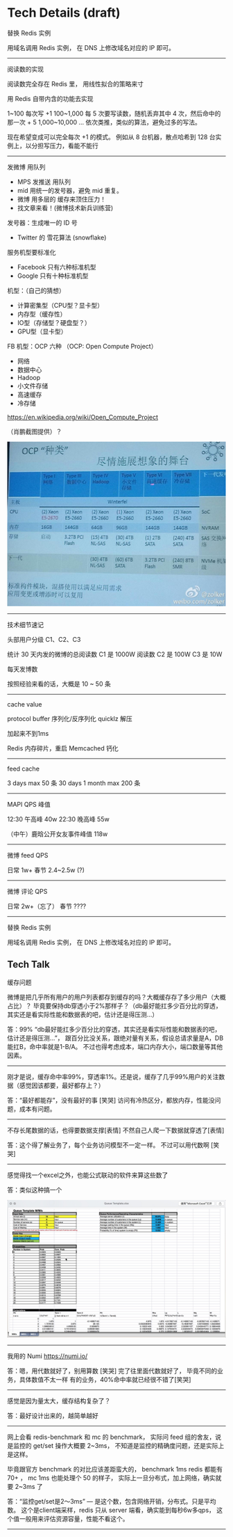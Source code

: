 # Tech Details (draft)

替换 Redis 实例

用域名调用 Redis 实例，
在 DNS 上修改域名对应的 IP 即可。

---

阅读数的实现

阅读数完全存在 Redis 里，
用线性拟合的策略来寸

用 Redis 自带内含的功能去实现

1~100  每次写 +1
100~1,000 每 5 次要写读数，随机丢弃其中 4 次，然后命中的那一次 + 5
1,000~10,000 … 依次类推，类似的算法，避免过多的写法。

现在希望变成可以完全每次 +1 的模式。
例如从 8 台机器，散点哈希到 128 台实例上，以分担写压力，看能不能行

---

发微博 用队列

- MPS 发推送 用队列
- mid 用统一的发号器，避免 mid 重复。
- 微博 用多层的 缓存来顶住压力！
- 找文章来看！(微博技术新兵训练营)

发号器：生成唯一的 ID 号

- Twitter 的 雪花算法 (snowflake)

服务机型要标准化

* Facebook 只有六种标准机型
* Google 只有十种标准机型

机型：（自己的猜想）

* 计算密集型（CPU型？显卡型）
* 内存型（缓存性）
* IO型（存储型？硬盘型？）
* GPU型（显卡型）

FB 机型：OCP 六种
（OCP: Open Compute Project）

* 网络
* 数据中心
* Hadoop
* 小文件存储
* 高速缓存
* 冷存储

https://en.wikipedia.org/wiki/Open_Compute_Project

（肖鹏截图提供）？

![](ocp.png)

---
技术细节速记

头部用户分级 C1、C2、C3

统计 30 天内发的微博的总阅读数
C1 是 1000W 阅读数
C2 是 100W
C3 是 10W

每天发博数

按照经验来看的话，大概是 10 ~ 50 条

---

cache value

protocol buffer 序列化/反序列化
quicklz 解压

加起来不到1ms

Redis 内存碎片，重启
Memcached 钙化

---

feed cache

3 days max 50 条
30 days 1 month max 200 条

---

MAPI QPS 峰值

12:30 午高峰 40w
22:30 晚高峰 55w

（中午）鹿晗公开女友事件峰值 118w

---

微博 feed QPS

日常 1w+
春节 2.4~2.5w (?)

---

微博 评论 QPS

日常 2w+（忘了）
春节 ????

---

替换 Redis 实例

用域名调用 Redis 实例，
在 DNS 上修改域名对应的 IP 即可。

## Tech Talk

缓存问题

微博是把几乎所有用户的用户列表都存到缓存的吗？大概缓存存了多少用户（大概占比）？
毕竟要保持db穿透小于2%那样子？（db最好能扛多少百分比的穿透，其实还是看实际性能和数据表的吧，估计还是得压测…）

答：99%
“db最好能扛多少百分比的穿透，其实还是看实际性能和数据表的吧，估计还是得压测…”，
跟百分比没关系，跟绝对量有关系，假设总请求量是A，DB能扛B，命中率就是1-B/A。
不过也得考虑成本，端口内存大小，端口数量等其他因素。

---

刚才是说，缓存命中率99%，穿透率1%。还是说，缓存了几乎99%用户的关注数据（感觉因该都要，最好都存上？）

答：“最好都能存”，没有最好的事 [笑哭]
访问有冷热区分，都放内存，性能没问题，成本有问题。

---

不存长尾数据的话，也得要数据支撑[表情] 不然自己人爬一下数据就穿透了[表情]

答：这个得了解业务了，每个业务访问模型不一定一样。
不过可以用代数啊 [笑哭]

---

感觉得找一个excel之外，也能公式联动的软件来算这些数了

答：类似这种搞一个

![](computations.png)

---

我用的 Numi https://numi.io/

答：嗯，用代数就好了，别用算数 [笑哭]
完了往里面代数就好了，
毕竟不同的业务，具体数值不太一样
有的业务，40%命中率就已经很不错了[笑哭]

---

感觉是因为量太大，缓存结构复杂了？

答：最好设计出来的，越简单越好

---

网上会看 redis-benchmark 和 mc 的 benchmark，
实际问 feed 组的舍友，说是监控的 get/set 操作大概要 2~3ms，
不知道是监控的精确度问题，还是实际上是这样。

毕竟跟官方 benchmark 的对比应该差距蛮大的，
benchmark 1ms redis 都能有 70+ ，
mc 1ms 也能处理个 50 的样子，
实际上一旦分布式，加上网络，确实就要 2~3ms 了

答：“监控get/set是2～3ms” — 是这个数，包含网络开销，分布式。只是平均数。
这个是client端采样，redis 只从 server 端看，确实能到每秒6w多qps，
这个值一般用来评估资源容量，性能不看这个。

---